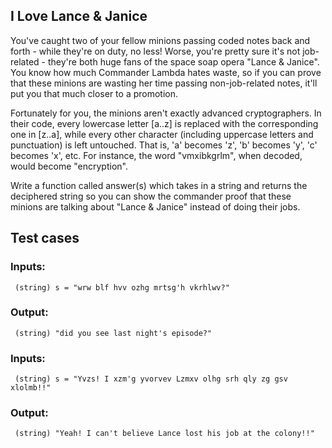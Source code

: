## I Love Lance & Janice
 
You've caught two of your fellow minions passing coded
notes back and forth - while they're on duty, no less!
Worse, you're pretty sure it's not job-related -
they're both huge fans of the space soap opera
"Lance & Janice". You know how much Commander
Lambda hates waste, so if you can prove that these minions
are wasting her time passing non-job-related notes,
it'll put you that much closer to a promotion.
 
Fortunately for you, the minions aren't exactly advanced
cryptographers. In their code, every lowercase letter [a..z]
is replaced with the corresponding one in [z..a], while
every other character (including uppercase letters and
punctuation) is left untouched.  That is, 'a'
becomes 'z', 'b' becomes 'y',
'c' becomes 'x', etc.  For instance, the
word "vmxibkgrlm", when decoded, would become
"encryption".
 
Write a function called answer(s) which takes in a string
and returns the deciphered string so you can show the
commander proof that these minions are talking about
"Lance & Janice" instead of doing their jobs.

## Test cases

### Inputs:
     (string) s = "wrw blf hvv ozhg mrtsg'h vkrhlwv?"
### Output:
     (string) "did you see last night's episode?"

### Inputs:
     (string) s = "Yvzs! I xzm'g yvorvev Lzmxv olhg srh qly zg gsv xlolmb!!"
### Output:
     (string) "Yeah! I can't believe Lance lost his job at the colony!!"
